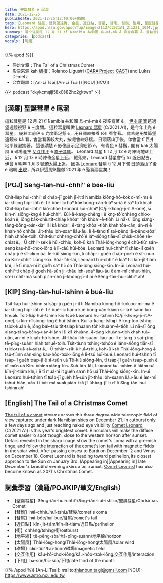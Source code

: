 ```yaml
---
title: 聖誕彗星 ê 尾溜
date: 2021-12-25
publishdate: 2021-12-25T12:00:00+0800
tags: [Leonard 彗星, 雙筒望遠鏡, 金星, 近日點, 彗星, 彗尾, 彗鬚, 磁場, 聖誕彗星, 太陽風]
hero: https://apod.nasa.gov/apod/fap/image/2112/C2021A1_211221_1024.jpg
summary: 這个彗星是 12 月 21 tī Namibia 共和國 烏-mì-mà ê 夜空翕著 ê。這粒彗星叫做 Leonard 彗星 (C/2021 A1)，是今年上光 ê 彗星。
categories: [podcast]
vocals: [阿錕]
---
```


{{% apod %}}

- 原始文章：[The Tail of a Christmas Comet](https://apod.nasa.gov/apod/ap211225.html)
- 影像來源 kah [版權][copyright]：Rolando Ligustri ([CARA Project](http://cara.uai.it/), [CAST](http://www.castfvg.it/)) and Lukas Demetz
- 台文翻譯：[An-Li Tsai][An-Li Tsai] ([NCU][NCU])

{{< podcast "ckykcmqijl58x0882hc2gktwn" >}}

## [漢羅] 聖誕彗星 ê 尾溜
這粒彗星是 12 月 21 tī Namibia 共和國 烏-mì-mà ê 夜空翕著 ê。
[伊 ê 尾溜][The tail of a comet] 迒過望遠鏡視野 ê 三度闊。
這粒彗星叫做 [Leonard 彗星][Comet Leonard 1] (C/2021 A1)，是今年上光 ê 彗星。
幾若工前伊 ê 光度衝足懸 ê，用目睭直接看 to̍h 看會著。
你若是用雙筒望遠鏡來 kā 看，會當看著較大丸，按呢會較好揣。
日頭落山了後，你會當 tī 西爿地平線遐揣著。
這張清楚 ê 影像展示足濟細節 ê。
有青色 ê 彗鬚，閣有 kah 太陽風 ê 磁場產生 [交互作用][follow the interaction] ê [離子彗尾][ion tail]。
Leonard 彗星 tī 12 月 12 ê 時陣倚地球上近， tī 12 月 18 ê 時陣倚金星上近。
紲落來，Leonard 彗星會行 tùi 近日點去，伊會 tī 明年 1 月 3 號倚太陽上近。
因為 [Leonard 彗星][Comet Leonard 2] tī 12 月下旬 日頭落山了後 ê 暗暝 [出現][Appearing in t]，所以伊這馬煞變做 2021 年 ê 聖誕彗星矣！

## [POJ] Sèng-tàn-hui-chhiⁿ ê bóe-liu
Chit-lia̍p hui-chhiⁿ sī cha̍p-jī goe̍h jī-it tī Namibia kiōng-hô-kok o͘-mì-mà ê iā-khong hip-tio̍h ê.
I ê bóe-liu hāⁿ kòe bōng-oán-kiàⁿ sī-iá ê saⁿ tō͘ khoah.
Chit-lia̍p hui-chhiⁿ kiò-chòe Leonard hui-chhiⁿ (C/jī-khòng-jī-it A-one), sī kin-nî siōng-kng ê hui-chhiⁿ.
Kúi-ā-kang-chêng i ê kng-tō͘ chhèng chiok-koân ê, iōng ba̍k-chiu ti̍t-chiap khòaⁿ to̍h khòaⁿ-ē-tio̍h.
Lí nā-sī iōng siang-tâng-bōng-oán-kiàⁿ lâi kā khòaⁿ, ē-tàng khòaⁿ-tio̍h khah tōa-oân, án-ni ē khah-hó chhōe.
Ji̍t-thâu lo̍h-soaⁿ liáu-āu, lí ē-tàng tī sai-pêng tē-pêng-sòaⁿ hiah chhōe-toih.
Chit-tiuⁿ chheng-chhó͘ ê iáⁿ-siōng tiān-sī chiok-chōe sè-chiat ê。
Ū chhiⁿ-sek ê hūi-chhiu, koh-ū kah Thài-iông-hong ê chû-tiûⁿ sán-seng kau-hō͘-chok-iōng ê lî-chú hūi-bóe.
Leonard hui-chhiⁿ tī cha̍p-jī goe̍h cha̍p-jī ê sî-chūn óa Tē-kiû siōng-kīn, tī cha̍p-jī goe̍h cha̍p-poeh ê sî-chūn óa Kim-chhiⁿ siōng-kīn.
Sòa-lo̍h-lâi, Leonard hui-chhiⁿ ē kiâⁿ tùi kīn-ji̍t-tiám khì, i ē tī môa-nî i̍t goe̍h saⁿ hō óa Thài-iông siōng-kīn.
In-ūi Leonard hui-chhiⁿ tī cha̍p-jī goe̍h hā-sûn ji̍t-thâu lo̍h-soaⁿ liáu-āu ê àm-mî chhut-hiān, só͘-í i chit-má soah piàn-chò jī-khòng-jī-it nî ê Sèng-tàn-hui-chhiⁿ ah!

## [KIP] Sìng-tàn-hui-tshinn ê bué-liu
Tsit-lia̍p hui-tshinn sī tsa̍p-jī gue̍h jī-it tī Namibia kiōng-hô-kok oo-mì-mà ê iā-khong hip-tio̍h ê.
I ê bué-liu hānn kuè bōng-uán-kiànn sī-iá ê sann tōo khuah.
Tsit-lia̍p hui-tshinn kiò-tsuè Leonard hui-tshinn (C/jī-khòng-jī-it A-one), sī kin-nî siōng-kng ê hui-tshinn.
Kuí-ā-kang-tsîng i ê kng-tōo tshìng tsiok-kuân ê, iōng ba̍k-tsiu ti̍t-tsiap khuànn to̍h khuànn-ē-tio̍h.
Lí nā-sī iōng siang-tâng-bōng-uán-kiànn lâi kā khuànn, ē-tàng khuànn-tio̍h khah tuā-uân, án-ni ē khah-hó tshuē.
Ji̍t-thâu lo̍h-suann liáu-āu, lí ē-tàng tī sai-pîng tē-pîng-suànn hiah tshuē-toih.
Tsit-tiunn tshing-tshóo ê iánn-siōng tiān-sī tsiok-tsuē sè-tsiat ê。
Ū tshinn-sik ê huī-tshiu, koh-ū kah Thài-iông-hong ê tsû-tiûnn sán-sing kau-hōo-tsok-iōng ê lî-tsú huī-bué.
Leonard hui-tshinn tī tsa̍p-jī gue̍h tsa̍p-jī ê sî-tsūn uá Tē-kiû siōng-kīn, tī tsa̍p-jī gue̍h tsa̍p-pueh ê sî-tsūn uá Kim-tshinn siōng-kīn.
Suà-lo̍h-lâi, Leonard hui-tshinn ē kiânn tuì kīn-ji̍t-tiám khì, i ē tī muâ-nî i̍t gue̍h sann hō uá Thài-iông siōng-kīn.
In-uī Leonard hui-tshinn tī tsa̍p-jī gue̍h hā-sûn ji̍t-thâu lo̍h-suann liáu-āu ê àm-mî tshut-hiān, sóo-í i tsit-má suah piàn-tsò jī-khòng-jī-it nî ê Sìng-tàn-hui-tshinn ah!

## [English] The Tail of a Christmas Comet
[The tail of a comet][The tail of a comet] streams across this three degree wide telescopic field of view captured under dark Namibian skies on December 21.
In outburst only a few days ago and just reaching naked eye visibility [Comet Leonard][Comet Leonard 1] (C/2021 A1) is this year's brightest comet.
Binoculars will make the diffuse comet easier to spot though, close to the western horizon after sunset.
Details revealed in the sharp image show the comet's coma with a greenish tinge, and [follow the interaction][follow the interaction] of the comet's [ion tail][ion tail] with magnetic fields in the solar wind.
After passing closest to Earth on December 12 and Venus on December 18, Comet Leonard is heading toward perihelion, its closest approach to the Sun on January 3rd.
[Appearing in][Appearing in] late December's beautiful evening skies after sunset, [Comet Leonard][Comet Leonard 2] has also become known as 2021's Christmas Comet.

## 詞彙學習（漢羅/POJ/KIP/華文/English）
- 【聖誕彗星】Sèng-tàn-hui-chhiⁿ/Sìng-tàn-hui-tshinn/聖誕彗星/Christmas Comet
- 【彗鬚】hūi-chhiu/huī-tshiu/彗髮/comet's coma
- 【彗尾】hūi-bóe/huī-bué/彗尾/comet's tail
- 【近日點】kīn-ji̍t-tiám/kīn-ji̍t-tiám/近日點/perihelion
- 【衝】chhèng/tshìng/衝/outburst
- 【地平線】tē-pêng-sòaⁿ/tē-pîng-suànn/地平線/horizon
- 【太陽風】Thài-iông-hong/Thài-iông-hong/太陽風/solar wind
- 【磁場】chû-tiûⁿ/tsû-tiûnn/磁場/magnetic field
- 【交互作用】kāu-hō͘-chok-iōng/kāu-hōo-tsok-iōng/交互作用/interaction
- 【下旬】hā-sûn/hā-sûn/下旬/late third of the month

{{% /apod %}}
[An-Li Tsai]: mailto:thianbun.taigi@gmail.com
[NCU]: https://www.astro.ncu.edu.tw

[copyright]: https://apod.nasa.gov/apod/fap/lib/about_apod.html#srapply

[The tail of a comet]:https://solarsystem.nasa.gov/asteroids-comets-and-meteors/comets/overview/
[Comet Leonard 1]:https://earthsky.org/astronomy-essentials/comet-leonard-might-become-2021s-brightest-2022/
[follow the interaction]:https://stereo.gsfc.nasa.gov/news/cometleonard.shtml
[ion tail]:https://astronomy.swin.edu.au/cosmos/c/Cometary+Gas+Tail
[Appearing in e]:https://apod.nasa.gov/apod/ap211223.html
[Appearing in t]:https://apod.tw/daily/20211223/
[Comet Leonard 2]:https://www.planetary.org/articles/how-to-see-comet-leonard
